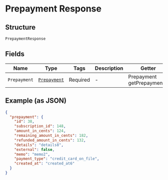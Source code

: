 
# Prepayment Response

## Structure

`PrepaymentResponse`

## Fields

| Name | Type | Tags | Description | Getter | Setter |
|  --- | --- | --- | --- | --- | --- |
| `Prepayment` | [`Prepayment`](../../doc/models/prepayment.md) | Required | - | Prepayment getPrepayment() | setPrepayment(Prepayment prepayment) |

## Example (as JSON)

```json
{
  "prepayment": {
    "id": 38,
    "subscription_id": 148,
    "amount_in_cents": 124,
    "remaining_amount_in_cents": 182,
    "refunded_amount_in_cents": 132,
    "details": "details8",
    "external": false,
    "memo": "memo2",
    "payment_type": "credit_card_on_file",
    "created_at": "created_at6"
  }
}
```

